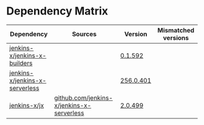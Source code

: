 # Dependency Matrix

Dependency | Sources | Version | Mismatched versions
---------- | ------- | ------- | -------------------
[jenkins-x/jenkins-x-builders](https://github.com/jenkins-x/jenkins-x-builders) |  | [0.1.592]() | 
[jenkins-x/jenkins-x-serverless](https://github.com/jenkins-x/jenkins-x-serverless) |  | [256.0.401](https://github.com/jenkins-x/jenkins-x-serverless/releases/tag/v256.0.401) | 
[jenkins-x/jx](https://github.com/jenkins-x/jx) | [github.com/jenkins-x/jenkins-x-serverless](https://github.com/jenkins-x/jenkins-x-serverless) | [2.0.499](https://github.com/jenkins-x/jx/releases/tag/v2.0.499) | 
